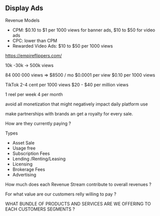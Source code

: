 

## Display Ads

Revenue Models

- CPM:  $0.10 to $1 per 1000 views for banner ads, $10 to $50 for video ads
- CPC: lower than CPM
- Rewarded Video Ads: $10 to $50 per 1000 views


https://empireflippers.com/


10k -30k  -> 500k views

84 000 000 views
=> $8500 / mo
$0.0001 per view
$0.10 per 1000 views

TikTok 2-4 cent per 1000 views
$20 - $40 per million views

1 reel per week
4 per month



avoid all monetization that might negatively impact daily platform use

make partnerships with brands an get a royalty for every sale.

How are they currently paying ?

Types
+ Asset Sale
+ Usage free
+ Subscription Fees
+ Lending /Renting/Leasing
+ Licensing
+ Brokerage Fees
+ Advertising


How much does each Revenue Stream contribute to overall revenues ?

For what value are our customers relly willing to pay ?

WHAT BUNDLE OF PRODUCTS AND SERVICES ARE WE OFFERING TO EACH CUSTOMERS SEGMENTS ?